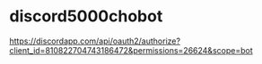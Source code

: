 # discord5000chobot

https://discordapp.com/api/oauth2/authorize?client_id=810822704743186472&permissions=26624&scope=bot
